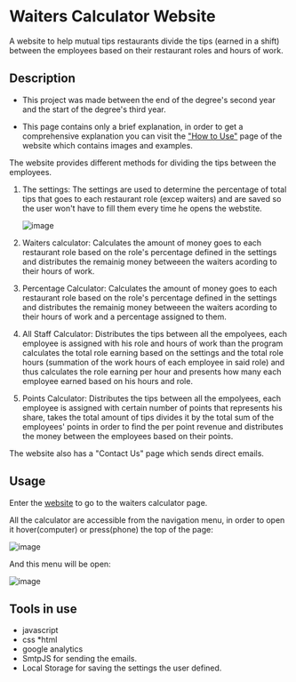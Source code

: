 # Waiters Calculator Website

A website to help mutual tips restaurants divide the tips (earned in a shift) between the employees based on their restaurant roles and hours of work.

## Description

* This project was made between the end of the degree's second year and the start of the degree's third year.

* This page contains only a brief explanation, in order to get a comprehensive explanation you can visit the ["How to Use"](https://waiterscalculator.com/how-to-use.html#points-calculator) page of the website which contains images and examples. 

The website provides different methods for dividing the tips between the employees.
1) The settings:
   The settings are used to determine the percentage of total tips that goes to each restaurant role (excep waiters) and are saved so the user won't have to fill them    every time he opens the webstite. 
   
   ![image](https://user-images.githubusercontent.com/40609600/219379354-5f042859-7f84-4c27-9b00-0cee34e7e5e3.png)

2) Waiters calculator: 
Calculates the amount of money goes to each restaurant role based on the role's percentage defined in the settings and distributes the remainig money betweeen the waiters acording to their hours of work.

3) Percentage Calculator:
Calculates the amount of money goes to each restaurant role based on the role's percentage defined in the settings and distributes the remainig money betweeen the waiters acording to their hours of work and a percentage assigned to them.

4) All Staff Calculator:
Distributes the tips between all the empolyees, each employee is assigned with his role and hours of work than the program calculates the total role earning based on the settings and the total role hours (summation of the work hours of each employee in said role) and thus calculates the role earning per hour and presents how many each employee earned based on his hours and role.

5) Points Calculator:
Distributes the tips between all the empolyees, each employee is assigned with certain number of points that represents his share, takes the total amount of tips divides it by the total sum of the employees' points in order to find the per point revenue and distributes the money between the employees based on their points.

The website also has a "Contact Us" page which sends direct emails.

## Usage

Enter the [website](https://waiterscalculator.com/index.html) to go to the waiters calculator page.

All the calculator are accessible from the navigation menu, in order to open it hover(computer) or press(phone) the top of the page:

![image](https://user-images.githubusercontent.com/40609600/219380026-e6e359c4-9fe5-41ff-a4fa-34f4ae1db3e9.png)

And this menu will be open:

![image](https://user-images.githubusercontent.com/40609600/219379916-4991454e-2ca1-4c4d-a8ac-3045c9731ca3.png)

## Tools in use

* javascript 
* css
*html 
* google analytics 
* SmtpJS for sending the emails. 
* Local Storage for saving the settings the user defined.
